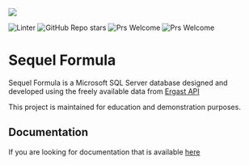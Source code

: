 ![](images/git-banner.png)

![Linter](https://github.com/Rich-In-SQL/Sequel-Formula/actions/workflows/powershell.yml/badge.svg)
![GitHub Repo stars](https://img.shields.io/github/stars/rich-in-sql/sequel-formula)
![Prs Welcome](https://badgen.net/badge/PRs/Welcome/orange)
![Prs Welcome](https://badgen.net/badge/license/MIT/orange)


# Sequel Formula
Sequel Formula is a Microsoft SQL Server database designed and developed using the freely available data from [Ergast API](https://ergast.com/mrd/) 

This project is maintained for education and demonstration purposes.

## Documentation

If you are looking for documentation that is available [here](https://sequel-formula.com/)